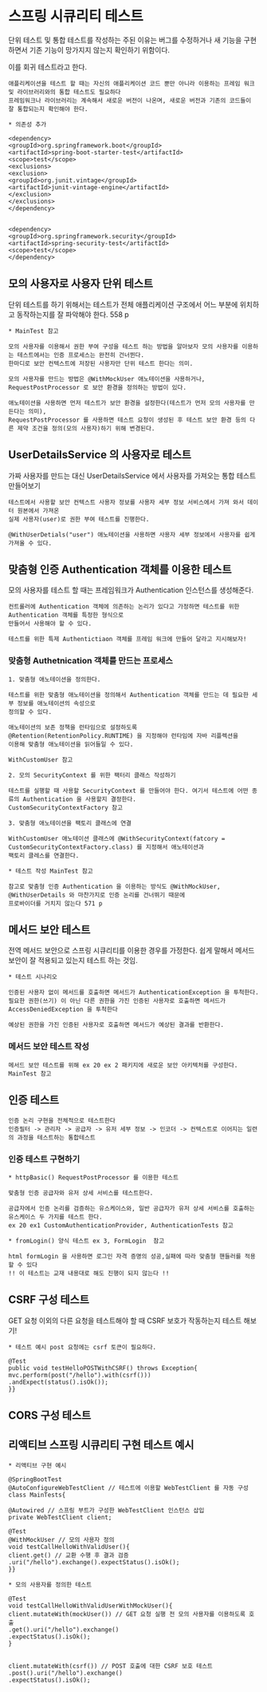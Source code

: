 # 스프링 시큐리티 테스트

단위 테스트 및 통합 테스트를 작성하는 주된 이유는 버그를 수정하거나 새 기능을 구현하면서 기존 기능이 망가지지 않는지 확인하기 위함이다.

이를 회귀 테스트라고 한다.

```
애플리케이션을 테스트 할 때는 자신의 애플리케이션 코드 뿐만 아니라 이용하는 프레임 워크 및 라이브러리와의 통합 테스트도 필요하다
프레임워크나 라이브러리는 계속해서 새로운 버전이 나온며, 새로운 버전과 기존의 코드들이 잘 통합되는지 확인해야 한다. 
```
```
* 의존성 추가

<dependency>
<groupId>org.springframework.boot</groupId>
<artifactId>spring-boot-starter-test</artifactId>
<scope>test</scope>
<exclusions>
<exclusion>
<groupId>org.junit.vintage</groupId>
<artifactId>junit-vintage-engine</artifactId>
</exclusion>
</exclusions>
</dependency>


<dependency>
<groupId>org.springframework.security</groupId>
<artifactId>spring-security-test</artifactId>
<scope>test</scope>
</dependency>
```

## 모의 사용자로 사용자 단위 테스트 

단위 테스트를 하기 위해서는 테스트가 전체 애플리케이션 구조에서 어느 부분에 위치하고 동작하는지를 잘 파악해야 한다. 558 p

```
* MainTest 참고 

모의 사용자를 이용해서 권한 부여 구성을 테스트 하는 방법을 알아보자 모의 사용자를 이용하는 테스트에서는 인증 프로세스는 완전히 건너뛴다.
한마디로 보안 컨텍스트에 저장된 사용자만 단위 테스트 한다는 의미.

모의 사용자를 만드는 방법은 @WithMockUser 애노테이션을 사용하거나, RequestPostProcessor 로 보안 환경을 정의하는 방법이 있다.

애노테이션을 사용하면 먼저 테스트가 보안 환경을 설정한다(테스트가 먼저 모의 사용자를 만든다는 의미), 
RequestPostProcessor 를 사용하면 테스트 요청이 생성된 후 테스트 보안 환경 등의 다른 제약 조건을 정의(모의 사용자)하기 위해 변경된다. 
```

## UserDetailsService 의 사용자로 테스트 

가짜 사용자를 만드는 대신 UserDetailsService 에서 사용자를 가져오는 통합 테스트 만들어보기
```
테스트에서 사용할 보안 컨텍스트 사용자 정보를 사용자 세부 정보 서비스에서 가져 와서 데이터 원본에서 가져온
실제 사용자(user)로 권한 부여 테스트를 진행한다.

@WithUserDetials("user") 애노테이션을 사용하면 사용자 세부 정보에서 사용자를 쉽게 가져올 수 있다.
```

## 맞춤형 인증 Authentication 객체를 이용한 테스트 

모의 사용자를 테스트 할 때는 프레임워크가 Authentication 인스턴스를 생성해준다. 
```
컨트롤러에 Authentication 객체에 의존하는 논리가 있다고 가정하면 테스트를 위한 Authentication 객체를 특정한 형식으로
만들어서 사용해야 할 수 있다. 

테스트를 위한 특제 Authentictiaon 객체를 프레임 워크에 만들어 달라고 지시해보자! 
```
### 맞춤형 Authetnication 객체를 만드는 프로세스
```
1. 맞춤형 애노테이션을 정의한다. 

테스트를 위한 맞춤형 애노테이션을 정의해서 Authentication 객체를 만드는 데 필요한 세부 정보를 애노테이션의 속성으로 
정의할 수 있다.   

애노테이션의 보존 정책을 런타임으로 설정하도록 @Retention(RetentionPolicy.RUNTIME) 을 지정해야 런타임에 자바 리플렉션을
이용해 맞춤형 애노테이션을 읽어들일 수 있다.

WithCustomUser 참고 
```
```
2. 모의 SecurityContext 를 위한 팩터리 클래스 작성하기

테스트를 실행할 때 사용할 SecurityContext 를 만들어야 한다. 여기서 테스트에 어떤 종류의 Authentication 을 사용할지 결정한다.
CustomSecurityContextFactory 참고
```
```
3. 맞춤형 애노테이션을 팩토리 클래스에 연결

WithCustomUser 애노테이션 클래스에 @WithSecurityContext(fatcory = CustomSecurityContextFactory.class) 를 지정해서 애노테이션과
팩토리 클레스를 연결한다. 
```
```
* 테스트 작성 MainTest 참고

참고로 맞춤형 인증 Authentication 을 이용하는 방식도 @WithMockUser, @WithUserDetails 와 마찬가지로 인증 논리를 건너뛰기 때문에 
프로바이더를 거치지 않는다 571 p 
```
## 메서드 보안 테스트

전역 메서드 보안으로 스프링 시큐리티를 이용한 경우를 가정한다. 쉽게 말해서 메서드 보안이 잘 적용되고 있는지 테스트 하는 것임.

```
* 테스트 시나리오

인증된 사용자 없이 메서드를 호출하면 메서드가 AuthenticationException 을 투척한다. 
필요한 권한(쓰기) 이 아닌 다른 권한을 가진 인증된 사용자로 호출하면 메서드가 AccessDeniedException 을 투척한다

예상된 권한을 가진 인증된 사용자로 호출하면 메서드가 예상된 결과를 반환한다.
```

### 메서드 보안 테스트 작성 
```
메서드 보안 테스트를 위해 ex 20 ex 2 패키지에 새로운 보안 아키텍처를 구성한다. MainTest 참고 
```

## 인증 테스트
```
인증 논리 구현을 전체적으로 테스트한다 
인증필터 -> 관리자 -> 공급자 -> 유저 세부 정보 -> 인코더 -> 컨텍스트로 이어지는 일련의 과정을 테스트하는 통합테스트

```
### 인증 테스트 구현하기
```
* httpBasic() RequestPostProcessor 를 이용한 테스트 

맞춤형 인증 공급자와 유저 상세 서비스를 테스트한다. 

공급자에서 인증 논리를 검증하는 유스케이스와, 일반 공급자가 유저 상세 서비스를 호출하는 유스케이스 두 가지를 테스트 한다.
ex 20 ex1 CustomAuthenticationProvider, AuthenticationTests 참고
```
```
* fromLogin() 양식 테스트 ex 3, FormLogin  참고

html formLogin 을 사용하면 로그인 자격 증명의 성공,실패에 따라 맞춤형 핸들러를 적용할 수 있다 
!! 이 테스트는 교재 내용대로 해도 진행이 되지 않는다 !! 
```

## CSRF 구성 테스트

GET 요청 이외의 다른 요청을 테스트해야 할 때 CSRF 보호가 작동하는지 테스트 해보기! 

```
* 테스트 예시 post 요청에는 csrf 토큰이 필요하다.

@Test
public void testHelloPOSTWithCSRF() throws Exception{
mvc.perform(post("/hello").with(csrf()))
.andExpect(status().isOk());
}}
```

## CORS 구성 테스트

## 리액티브 스프링 시큐리티 구현 테스트 예시

```
* 리액티브 구현 예시

@SpringBootTest
@AutoConfigureWebTestClient // 테스트에 이용할 WebTestClient 를 자동 구성
class MainTests{

@Autowired // 스프링 부트가 구성한 WebTestClient 인스턴스 삽입 
private WebTestClient client;

@Test
@WithMockUser // 모의 사용자 정의 
void testCallHelloWithValidUser(){
client.get() // 교환 수행 후 결과 검증 
.uri("/hello").exchange().expectStatus().isOk();
}}

```
```
* 모의 사용자를 정의한 테스트

@Test
void testCallHelloWithValidUserWithMockUser(){
client.mutateWith(mockUser()) // GET 요청 실행 전 모의 사용자를 이용하도록 호출
.get().uri("/hello").exchange()
.expectStatus().isOk();
}


client.mutateWith(csrf()) // POST 호출에 대한 CSRF 보호 테스트 
.post().uri("/hello").exchange()
.expectStatus().isOk();
```

